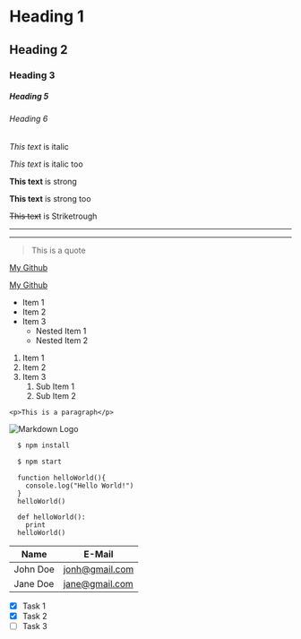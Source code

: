 <!-- Headings -->
# Heading 1
## Heading 2
### Heading 3
##### Heading 5
###### Heading 6

<!-- Italics -->
*This text* is italic

_This text_ is italic too

<!-- Strongs -->
**This text** is strong

**This text** is strong too

<!-- Striketrough -->
~~This text~~ is Striketrough

<!-- Horizontal Rule -->

---
___

<!-- Blockquote -->
> This is a quote

<!-- Links -->
[My Github](https://github.com/DaviVitorio)

[My Github](https://github.com/DaviVitorio "DaviVitorio")

<!-- UL -->
* Item 1
* Item 2
* Item 3
  * Nested Item 1
  * Nested Item 2

<!-- OL -->
1. Item 1
2. Item 2
3. Item 3
   1. Sub Item 1
   2. Sub Item 2

<!-- Inline Code Block -->
`<p>This is a paragraph</p>`

<!-- Images -->
![Markdown Logo](https://markdown-here.com/img/icon256.png)

<!-- Github Markdown -->

  <!-- Code Blocks -->
  ```bash
    $ npm install

    $ npm start
  ```
  ```JS
    function helloWorld(){
      console.log("Hello World!")
    }
    helloWorld()
  ```
  ```PY
    def helloWorld():
      print
    helloWorld()
  ```
<!-- Tables -->
| Name     | E-Mail         |
| -------- | -------------- |
| John Doe | jonh@gmail.com |
| Jane Doe | jane@gmail.com |

<!-- Task List -->
- [x] Task 1
- [x] Task 2
- [ ] Task 3
